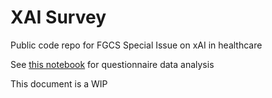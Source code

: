 # XAI Survey

Public code repo for FGCS Special Issue on xAI in healthcare

See [this notebook](/DataProcessing/data_processing.ipynb) for questionnaire data analysis

This document is a WIP
